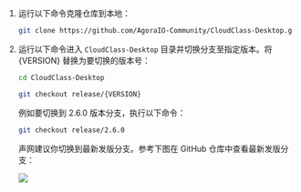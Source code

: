 <!-- f38d4cd0-3fce-11ed-8dae-bf25bf08a626 的具体内容如下 -->

1. 运行以下命令克隆仓库到本地：

    ```bash
    git clone https://github.com/AgoraIO-Community/CloudClass-Desktop.git
    ```

2. 运行以下命令进入 `CloudClass-Desktop` 目录并切换分支至指定版本。将 {VERSION} 替换为要切换的版本号：

    ```bash
    cd CloudClass-Desktop
    ```

    ```bash
    git checkout release/{VERSION}
    ```

    例如要切换到 2.6.0 版本分支，执行以下命令：

    ```bash
    git checkout release/2.6.0
    ```

    声网建议你切换到最新发版分支。参考下图在 GitHub 仓库中查看最新发版分支：

    ![](https://web-cdn.agora.io/docs-files/1658916187924)